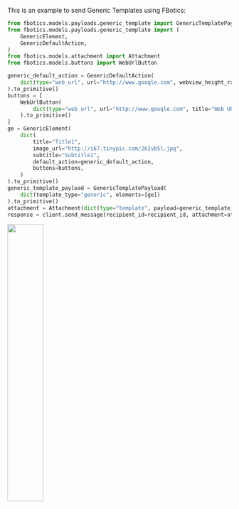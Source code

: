 This is an example to send Generic Templates using FBotics:

```python
from fbotics.models.payloads.generic_template import GenericTemplatePayload
from fbotics.models.payloads.generic_template import (
    GenericElement,
    GenericDefaultAction,
)
from fbotics.models.attachment import Attachment
from fbotics.models.buttons import WebUrlButton

generic_default_action = GenericDefaultAction(
    dict(type="web_url", url="http://www.google.com", webview_height_ratio="compact")
).to_primitive()
buttons = [
    WebUrlButton(
        dict(type="web_url", url="http://www.google.com", title="Web URL Button")
    ).to_primitive()
]
ge = GenericElement(
    dict(
        title="Title1",
        image_url="http://i67.tinypic.com/262vb5l.jpg",
        subtitle="Subtitle1",
        default_action=generic_default_action,
        buttons=buttons,
    )
).to_primitive()
generic_template_payload = GenericTemplatePayload(
    dict(template_type="generic", elements=[ge])
).to_primitive()
attachment = Attachment(dict(type="template", payload=generic_template_payload))
response = client.send_message(recipient_id=recipient_id, attachment=attachment)
```

<p float="center">
    <img src="https://scontent-frx5-1.xx.fbcdn.net/v/t39.2365-6/22880422_1740199342956641_1916832982102966272_n.png?_nc_cat=107&_nc_ht=scontent-frx5-1.xx&oh=310487994971cafb35b23618567ef34c&oe=5CF2013C" width="40%" />
</p>